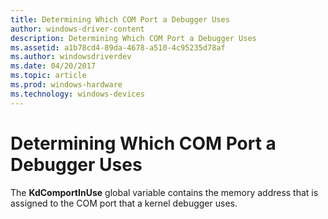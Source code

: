 ```yaml
---
title: Determining Which COM Port a Debugger Uses
author: windows-driver-content
description: Determining Which COM Port a Debugger Uses
ms.assetid: a1b78cd4-89da-4678-a510-4c95235d78af
ms.author: windowsdriverdev
ms.date: 04/20/2017
ms.topic: article
ms.prod: windows-hardware
ms.technology: windows-devices
---
```


# Determining Which COM Port a Debugger Uses


The **KdComportInUse** global variable contains the memory address that is assigned to the COM port that a kernel debugger uses.

 

 




